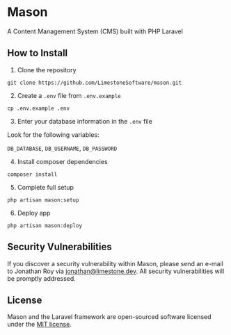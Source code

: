 # Mason

A Content Management System (CMS) built with PHP Laravel

## How to Install

1. Clone the repository

`git clone https://github.com/LimestoneSoftware/mason.git`

2. Create a `.env` file from `.env.example`

`cp .env.example .env`

3. Enter your database information in the `.env` file

Look for the following variables:

`DB_DATABASE`, `DB_USERNAME`, `DB_PASSWORD`

4. Install composer dependencies

`composer install`

5. Complete full setup

`php artisan mason:setup`

6. Deploy app

`php artisan mason:deploy`

## Security Vulnerabilities

If you discover a security vulnerability within Mason, please send an e-mail to Jonathan Roy via [jonathan@limestone.dev](mailto:jonathan@limestone.dev). All security vulnerabilities will be promptly addressed.

## License

Mason and the Laravel framework are open-sourced software licensed under the [MIT license](https://opensource.org/licenses/MIT).
